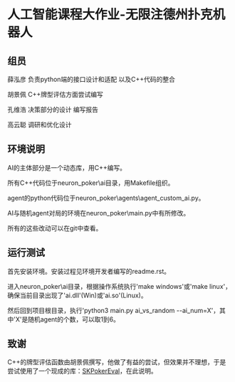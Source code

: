 # 人工智能课程大作业-无限注德州扑克机器人

## 组员

薛泓彦 负责python端的接口设计和适配 以及C++代码的整合

胡景佩 C++牌型评估方面尝试编写

孔维浩 决策部分的设计 编写报告

高云聪 调研和优化设计

## 环境说明

AI的主体部分是一个动态库，用C++编写。

所有C++代码位于neuron_poker\ai目录，用Makefile组织。

agent的python代码位于neuron_poker\agents\agent_custom_ai.py。

AI与随机agent对局的环境在neuron_poker\main.py中有所修改。

所有的这些改动可以在git中查看。

## 运行测试

首先安装环境。安装过程见环境开发者编写的readme.rst。

进入neuron_poker\ai目录，根据操作系统执行'make windows'或'make linux'，确保当前目录出现了'ai.dll'(Win)或'ai.so'(Linux)。

然后回到项目根目录，执行'python3 main.py ai_vs_random --ai_num=X'，其中'X'是随机agent的个数，可以取1到6。

## 致谢

C++的牌型评估函数由胡景佩撰写，他做了有益的尝试，但效果并不理想，于是尝试使用了一个现成的库：[SKPokerEval](https://github.com/kennethshackleton/SKPokerEval/tree/master)，在此说明。